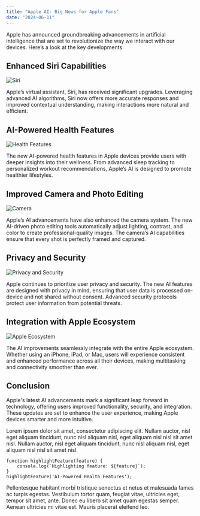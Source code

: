 ```yaml
---
title: "Apple AI: Big News for Apple Fans"
date: "2024-06-11"
---
```


Apple has announced groundbreaking advancements in artificial intelligence that are set to revolutionize the way we interact with our devices. Here’s a look at the key developments.

## Enhanced Siri Capabilities

![Siri](photo_17)

Apple’s virtual assistant, Siri, has received significant upgrades. Leveraging advanced AI algorithms, Siri now offers more accurate responses and improved contextual understanding, making interactions more natural and efficient.

## AI-Powered Health Features

![Health Features](photo_19)

The new AI-powered health features in Apple devices provide users with deeper insights into their wellness. From advanced sleep tracking to personalized workout recommendations, Apple’s AI is designed to promote healthier lifestyles.

## Improved Camera and Photo Editing

![Camera](photo_7)

Apple’s AI advancements have also enhanced the camera system. The new AI-driven photo editing tools automatically adjust lighting, contrast, and color to create professional-quality images. The camera’s AI capabilities ensure that every shot is perfectly framed and captured.

## Privacy and Security

![Privacy and Security](photo_3)

Apple continues to prioritize user privacy and security. The new AI features are designed with privacy in mind, ensuring that user data is processed on-device and not shared without consent. Advanced security protocols protect user information from potential threats.

## Integration with Apple Ecosystem

![Apple Ecosystem](photo_7)

The AI improvements seamlessly integrate with the entire Apple ecosystem. Whether using an iPhone, iPad, or Mac, users will experience consistent and enhanced performance across all their devices, making multitasking and connectivity smoother than ever.

## Conclusion

Apple's latest AI advancements mark a significant leap forward in technology, offering users improved functionality, security, and integration. These updates are set to enhance the user experience, making Apple devices smarter and more intuitive.

Lorem ipsum dolor sit amet, consectetur adipiscing elit. Nullam auctor, nisl eget aliquam tincidunt, nunc nisl aliquam nisl, eget aliquam nisl nisl sit amet nisl. Nullam auctor, nisl eget aliquam tincidunt, nunc nisl aliquam nisl, eget aliquam nisl nisl sit amet nisl.

```
function highlightFeature(feature) {
    console.log(`Highlighting feature: ${feature}`);
}
highlightFeature('AI-Powered Health Features');
```

Pellentesque habitant morbi tristique senectus et netus et malesuada fames ac turpis egestas. Vestibulum tortor quam, feugiat vitae, ultricies eget, tempor sit amet, ante. Donec eu libero sit amet quam egestas semper. Aenean ultricies mi vitae est. Mauris placerat eleifend leo.
